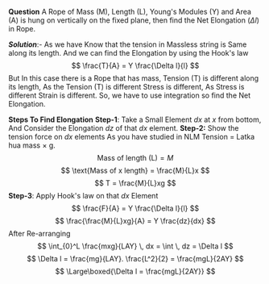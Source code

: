 **Question**
A Rope of Mass (M), Length (L), Young's Modules (Y) and Area (A) is hung on vertically on the fixed plane, then find the Net Elongation ($\Delta l$) in Rope.

***Solution***:-
As we have Know that the tension in Massless string is Same along its length. And we can find the Elongation by using the Hook's law
$$
\frac{T}{A} = Y \frac{\Delta l}{l}
$$
But In this case there is a Rope that has mass, Tension (T) is different along its length, As the Tension (T) is different Stress is different, As Stress is different Strain is different. So, we have to use integration so find the Net Elongation.

**Steps To Find Elongation**
**Step-1**: 
Take a Small Element $dx$ at $x$ from bottom, And Consider the Elongation $dz$ of that $dx$ element.
**Step-2:**
Show the tension force on $dx$ elements As you have studied in NLM Tension = Latka hua mass $\times$ g.
$$\text{Mass of length (L)} = M $$
$$
\text{Mass of x length} = \frac{M}{L}x
$$
$$
T = \frac{M}{L}xg
$$
**Step-3**:
Apply Hook's law on that $dx$ Element
$$
\frac{F}{A} = Y \frac{\Delta l}{l}
$$
$$
\frac{\frac{M}{L}xg}{A} = Y \frac{dz}{dx}
$$
After Re-arranging
$$
\int_{0}^L \frac{mxg}{LAY} \, dx = \int  \, dz  = \Delta l
$$
$$
\Delta l = \frac{mg}{LAY}. \frac{L^2}{2} = \frac{mgL}{2AY}
$$
$$
\Large\boxed{\Delta l = \frac{mgL}{2AY}}
$$
